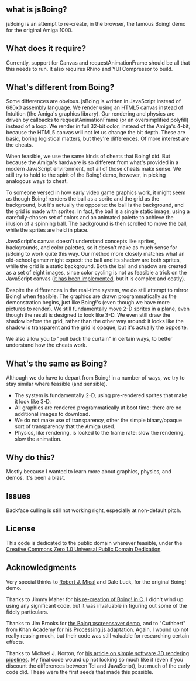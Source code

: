what is jsBoing?
----------------
jsBoing is an attempt to re-create, in the browser, the famous Boing! demo for the original Amiga 1000.

What does it require?
---------------------
Currently, support for Canvas and requestAnimationFrame should be all that this needs to run. It also requires Rhino and YUI Compressor to build.

What's different from Boing?
----------------------------
Some differences are obvious. jsBoing is written in JavaScript instead of 680x0 assembly language. We render using an HTML5 canvas instead of Intuition (the Amiga's graphics library). Our rendering and physics are driven by callbacks to requestAnimationFrame (or an oversimplified polyfill) instead of a loop. We render in full 32-bit color, instead of the Amiga's 4-bit, because the HTML5 canvas will not let us change the bit depth. These are basic, boring logistical matters, but they're differences. Of more interest are the cheats.

When feasible, we use the same kinds of cheats that Boing! did. But because the Amiga's hardware is so different from what's provided in a modern JavaScript environment, not all of those cheats make sense. We still try to hold to the spirit of the Boing! demo, however, in picking analogous ways to cheat.

To someone versed in how early video game graphics work, it might seem as though Boing! renders the ball as a sprite and the grid as the background, but it's actually the opposite: the ball is the background, and the grid is made with sprites. In fact, the ball is a single static image, using a carefully-chosen set of colors and an animated palette to achieve the illusion of a spinning ball. The background is then scrolled to move the ball, while the sprites are held in place.

JavaScript's canvas doesn't understand concepts like sprites, backgrounds, and color palettes, so it doesn't make as much sense for jsBoing to work quite this way. Our method more closely matches what an old-school gamer might expect: the ball and its shadow are both sprites, while the grid is a static background. Both the ball and shadow are created as a set of eight images, since color cycling is not as feasible a trick on the JavaScript canvas ([it has been implemented][Huckaby], but it is complex and costly).

Despite the differences in the real-time system, we do still attempt to mirror Boing! when feasible. The graphics are drawn programmatically as the demonstration begins, just like Boing!'s (even though we have more pictures to render). We still fundamentally move 2-D sprites in a plane, even though the result is designed to look like 3-D. We even still draw the shadow before the grid, rather than the other way around: it looks like the shadow is transparent and the grid is opaque, but it's actually the opposite.

We also allow you to "pull back the curtain" in certain ways, to better understand how the cheats work.

What's the same as Boing?
-------------------------
Although we do have to depart from Boing! in a number of ways, we try to stay similar where feasible (and sensible).
- The system is fundamentally 2-D, using pre-rendered sprites that make it look like 3-D.
- All graphics are rendered programmatically at boot time: there are no additional images to download.
- We do not make use of transparency, other the simple binary/opaque sort of transparency that the Amiga used.
- Physics, like rendering, is locked to the frame rate: slow the rendering, slow the animation.

Why do this?
------------
Mostly because I wanted to learn more about graphics, physics, and demos. It's been a blast.

Issues
------
Backface culling is still not working right, especially at non-default pitch.

License
-------
This code is dedicated to the public domain wherever feasible, under the [Creative Commons Zero 1.0 Universal Public Domain Dedication][CC0].

Acknowledgments
---------------
Very special thinks to [Robert J. Mical][Mical] and Dale Luck, for the original Boing! demo.

Thanks to Jimmy Maher for [his re-creation of Boing! in C][Maher]. I didn't wind up using any significant code, but it was invaluable in figuring out some of the fiddly particulars.

Thanks to Jim Brooks for [the Boing xscreensaver demo][Brooks], and to "Cuthbert" from Khan Academy for [his Processing.js adaptation][Cuthbert]. Again, I wound up not really reusing much, but their code was still valuable for researching certain effects.

Thanks to Michael J. Norton, for [his article on simple software 3D rendering pipelines][Norton]. My final code wound up not looking so much like it (even if you discount the differences between Tcl and JavaScript), but much of the early code did. These were the first seeds that made this possible.

[Brooks]: <http://www.jimbrooks.org/programming/opengl/boing/> "OpenGL Amiga Boing"
[CC0]: <https://creativecommons.org/publicdomain/zero/1.0/> "Creative Commons Zero 1.0 Universal"
[Cuthbert]: <https://www.khanacademy.org/cs/amiga-ball/6260170543857664> "Amiga Ball"
[Huckaby]: <http://www.effectgames.com/effect/article.psp.html/joe/Old_School_Color_Cycling_with_HTML5> "Old School Color Cycling with HTML5"
[Maher]: <http://amiga.filfire.net/?page_id=5> "The Future Was Here, Chapter 2"
[Mical]: <http://mical.org> "RJ Mical Page"
[Norton]: <http://www.macdevcenter.com/pub/a/mac/2005/08/12/tcl.html> "Build a Simple 3D Pipeline in Tcl"
